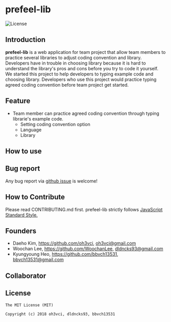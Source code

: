 # prefeel-lib
![License](https://img.shields.io/github/license/mashape/apistatus.svg)

## Introduction
 **prefeel-lib** is a web application for team project that allow team members to practice several libraries to adjust coding convention and library.  
Developers have in trouble in choosing library because it is hard to understand the library's pros and cons before you try to code it yourself. We started this project to help developers to typing example code and choosing library. Developers who use this project would practice typing agreed coding convention before team project get started.
## Feature
- Team member can practice agreed coding convention through typing librarie's example code. 
	- Setting coding convention option 
	- Language
	- Library 


## How to use

## Bug report
Any bug report via [github issue](https://github.com/bbvch13531/prefeel-lib/issues) is welcome!

## How to Contribute
Please read CONTRIBUTING.md first.
prefeel-lib strictly follows [JavaScript Standard Style.](https://standardjs.com/)
## Founders
- Daeho Kim, https://github.com/oh3vci, oh3vci@gmail.com
- Woochan Lee, https://github.com/WoochanLee, dldncks93@gmail.com
- Kyungyoung Heo, https://github.com/bbvch13531, bbvch13531@gmail.com

## Collaborator



## License
```
The MIT License (MIT)

Copyright (c) 2018 oh3vci, dldncks93, bbvch13531
```
